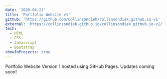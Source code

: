```yaml
---
date: '2020-04-21'
title: 'Portfolio Website v1'
github: 'https://github.com/Collinsondiek/collinsondiek.github.io-v1'
external: 'https://collinsondiek.github.io/collinsondiek.github.io-v1/'
tech:
  - HTML
  - CSS
  - Javascript
  - Bootstrap
showInProjects: true
---
```


Portfolio Website Version 1 hosted using GitHub Pages. Updates coming soon!

